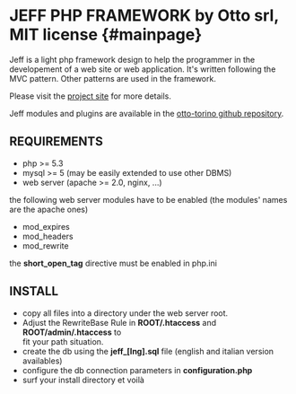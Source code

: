 JEFF PHP FRAMEWORK by Otto srl, MIT license             {#mainpage}
============================================

Jeff is a light php framework design to help the programmer in the 
developement of a web site or web application. It's written
following the MVC pattern. Other patterns are used in the
framework.   

Please visit the [project site](http://jeff.otto.to.it) for more details.   

Jeff modules and plugins are available in the [otto-torino github repository](http://www.github.com/otto-torino).

REQUIREMENTS
------------
- php >= 5.3   
- mysql >= 5 (may be easily extended to use other DBMS)   
- web server (apache >= 2.0, nginx, ...)   

the following web server modules have to be enabled (the modules' names are the apache ones)
- mod_expires   
- mod_headers   
- mod_rewrite   

the **short_open_tag** directive must be enabled in php.ini   

INSTALL
--------

- copy all files into a directory under the web server root.   
- Adjust the RewriteBase Rule in **ROOT/.htaccess** and **ROOT/admin/.htaccess** to   
fit your path situation.
- create the db using the **jeff_[lng].sql** file (english and italian version availables)
- configure the db connection parameters in **configuration.php**
- surf your install directory et voilà
